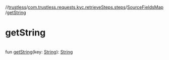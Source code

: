 //[trustless](../../../index.md)/[com.trustless.requests.kyc.retrieveSteps.steps](../index.md)/[SourceFieldsMap](index.md)/[getString](get-string.md)

# getString

\
fun [getString](get-string.md)(key: [String](https://kotlinlang.org/api/latest/jvm/stdlib/kotlin/-string/index.html)): [String](https://kotlinlang.org/api/latest/jvm/stdlib/kotlin/-string/index.html)
